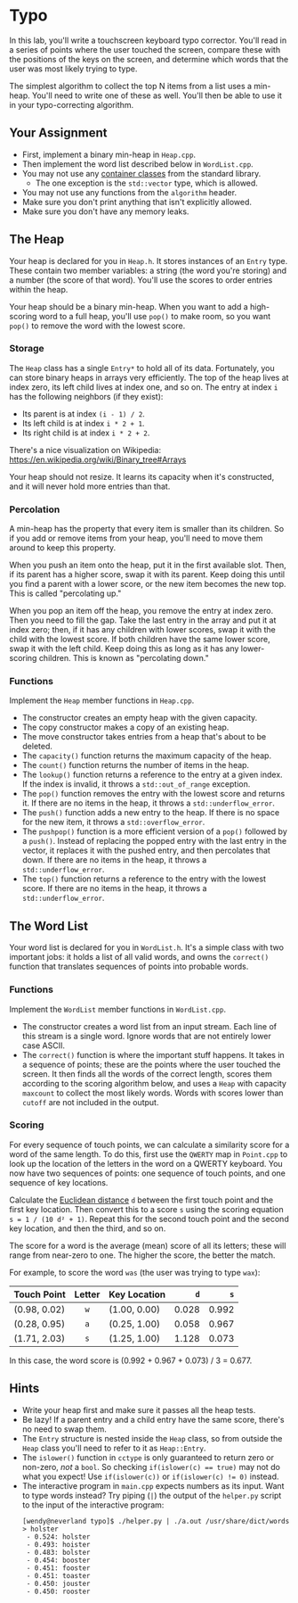 # Typo

In this lab, you'll write a touchscreen keyboard typo corrector.  You'll read in
a  series of points  where the user  touched the screen,  compare these with the
positions of the keys on the screen, and determine which words that the user was
most likely trying to type.

The  simplest algorithm to collect the  top N items from a list uses a min-heap.
You'll need to write one of these as well. You'll then be able to use it in your
typo-correcting algorithm.


## Your Assignment

- First, implement a binary min-heap in `Heap.cpp`.
- Then implement the word list described below in `WordList.cpp`.
- You may not use any [container classes][containers] from the standard library.
  - The one exception is the `std::vector` type, which is allowed.
- You may not use any functions from the `algorithm` header.
- Make sure you don't print anything that isn't explicitly allowed.
- Make sure you don't have any memory leaks.


## The Heap

Your heap is declared for you in  `Heap.h`.  It stores  instances of an  `Entry`
type. These contain two member variables: a string (the word you're storing) and
a number (the score of that word). You'll use the scores to order entries within
the heap.

Your heap should be a binary min-heap.  When you want to add a high-scoring word
to a full heap,  you'll use `pop()` to make room,  so you want `pop()` to remove
the word with the lowest score.


### Storage

The `Heap` class has a single `Entry*` to hold all of its data. Fortunately, you
can store binary heaps in arrays very efficiently.  The top of the heap lives at
index zero, its left child lives at index one, and so on. The entry at index `i`
has the following neighbors (if they exist):

- Its parent is at index `(i - 1) / 2`.
- Its left child is at index `i * 2 + 1`.
- Its right child is at index `i * 2 + 2`.

There's a nice visualization on Wikipedia:
<https://en.wikipedia.org/wiki/Binary_tree#Arrays>

Your heap  should not resize.  It learns its capacity when it's constructed, and
it will never hold more entries than that.


### Percolation

A min-heap has the property that every item is smaller than its children.  So if
you add or remove items from your heap,  you'll need to move them around to keep
this property.

When you push an item onto the heap,  put it in the first available slot.  Then,
if its parent has a higher score, swap it with its parent. Keep doing this until
you find a parent with a lower score, or the new item becomes the new top.  This
is called "percolating up."

When you pop an item off the heap, you remove the entry at index zero.  Then you
need to fill the gap. Take the last entry in the array and put it at index zero;
then,  if it has any children with lower scores, swap it with the child with the
lowest score.  If both children have the same lower score, swap it with the left
child.  Keep doing this  as long as it has  any lower-scoring children.  This is
known as "percolating down."


### Functions

Implement the `Heap` member functions in `Heap.cpp`.

- The constructor creates an empty heap with the given capacity.
- The copy constructor makes a copy of an existing heap.
- The move constructor takes entries from a heap that's about to be deleted.
- The `capacity()` function returns the maximum capacity of the heap.
- The `count()` function returns the number of items in the heap.
- The `lookup()` function returns a reference to the entry at a given index.
  If the index is invalid, it throws a `std::out_of_range` exception.
- The `pop()` function removes the entry with the lowest score and returns it.
  If there are no items in the heap, it throws a `std::underflow_error`.
- The `push()` function adds a new entry to the heap.  If there is no space for
  the new item, it throws a `std::overflow_error`.
- The `pushpop()` function is a more efficient version of a `pop()` followed by
  a `push()`.  Instead of replacing the popped entry with the last entry in the
  vector, it replaces it with the pushed entry, and then percolates that down.
  If there are no items in the heap, it throws a `std::underflow_error`.
- The `top()` function returns a reference to the entry with the lowest score.
  If there are no items in the heap, it throws a `std::underflow_error`.


## The Word List

Your word list is  declared for you  in `WordList.h`.  It's a  simple class with
two important jobs: it holds a list of all valid words, and owns the `correct()`
function that translates sequences of points into probable words.


### Functions

Implement the `WordList` member functions in `WordList.cpp`.

- The  constructor creates a word list  from an input stream.  Each line of this
  stream is a single word.  Ignore words that are not entirely lower case ASCII.
- The `correct()` function  is where the important stuff happens.  It takes in a
  sequence of points; these are the points where the user touched the screen. It
  then finds all the words of the  correct length,  scores them according to the
  scoring algorithm below, and uses a `Heap` with capacity `maxcount` to collect
  the most likely words.  Words with scores lower than `cutoff` are not included
  in the output.


### Scoring

For every sequence  of touch points,  we can calculate  a similarity score for a
word of the same length.  To do this, first use the `QWERTY` map  in `Point.cpp`
to look up the location of the letters in the word on a QWERTY keyboard. You now
have two sequences of points:  one sequence of touch points, and one sequence of
key locations.

Calculate the [Euclidean distance][euclidean] `d`  between the first touch point
and the first key location.  Then convert this to a score `s`  using the scoring
equation  `s = 1 / (10 d² + 1)`.  Repeat this for the second touch point and the
second key location, and then the third, and so on.

The score for a word is the average (mean) score of all its letters;  these will
range from near-zero to one.  The higher the score, the better the match.

For example, to score the word `was` (the user was trying to type `wax`):

| Touch Point  | Letter | Key Location | `d`   | `s`   |
|--------------|:------:|--------------|------:|------:|
| (0.98, 0.02) | `w`    | (1.00, 0.00) | 0.028 | 0.992 |
| (0.28, 0.95) | `a`    | (0.25, 1.00) | 0.058 | 0.967 |
| (1.71, 2.03) | `s`    | (1.25, 1.00) | 1.128 | 0.073 |

In this case, the word score is (0.992 + 0.967 + 0.073) / 3 = 0.677.


## Hints

- Write your heap first and make sure it passes all the heap tests.
- Be lazy!  If a parent entry and a child entry have the same score, there's no
  need to swap them.
- The `Entry` structure is nested inside the `Heap` class, so from outside the
  `Heap` class you'll need to refer to it as `Heap::Entry`.
- The `islower()` function in `cctype` is only guaranteed to return zero or
  non-zero, _not_ a `bool`.  So checking `if(islower(c) == true)` may not do
  what you expect!  Use `if(islower(c))` or `if(islower(c) != 0)` instead.
- The interactive program in `main.cpp` expects numbers as its input.  Want to
  type words instead?  Try piping (`|`) the output of the `helper.py` script to
  the input of the interactive program:
  ```
  [wendy@neverland typo]$ ./helper.py | ./a.out /usr/share/dict/words
  > holster
   - 0.524: holster
   - 0.493: hoister
   - 0.483: bolster
   - 0.454: booster
   - 0.451: fooster
   - 0.451: toaster
   - 0.450: jouster
   - 0.450: rooster
  ```


[containers]: https://cplusplus.com/reference/stl/
[euclidean]: https://en.wikipedia.org/wiki/Euclidean_distance
